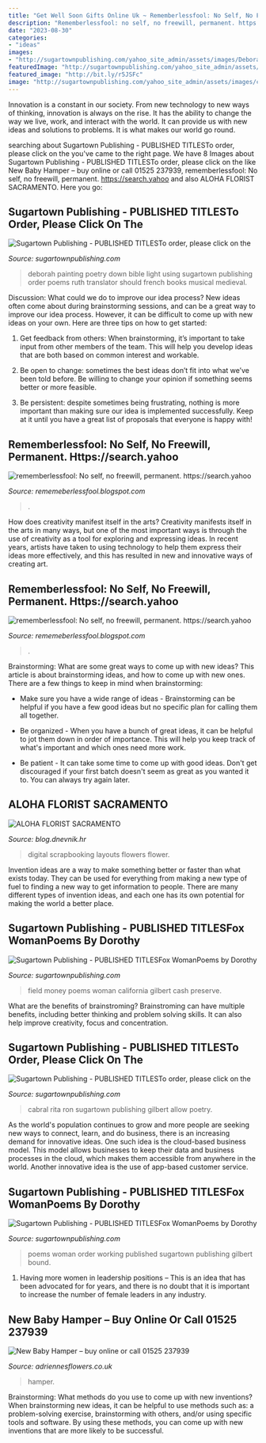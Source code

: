 ```yaml
---
title: "Get Well Soon Gifts Online Uk ~ Rememberlessfool: No Self, No Freewill, Permanent. Https://search.yahoo"
description: "Rememberlessfool: no self, no freewill, permanent. https://search.yahoo"
date: "2023-08-30"
categories:
- "ideas"
images:
- "http://sugartownpublishing.com/yahoo_site_admin/assets/images/Deborah_smaller.338124107_std.jpg"
featuredImage: "http://sugartownpublishing.com/yahoo_site_admin/assets/images/Deborah_smaller.338124107_std.jpg"
featured_image: "http://bit.ly/r5JSFc"
image: "http://sugartownpublishing.com/yahoo_site_admin/assets/images/cover18b_sm.203195125_std.jpg"
---
```



Innovation is a constant in our society. From new technology to new ways of thinking, innovation is always on the rise. It has the ability to change the way we live, work, and interact with the world. It can provide us with new ideas and solutions to problems. It is what makes our world go round.

	

		
searching about Sugartown Publishing - PUBLISHED TITLESTo order, please click on the you've came to the right page. We have 8 Images about Sugartown Publishing - PUBLISHED TITLESTo order, please click on the like New Baby Hamper – buy online or call 01525 237939, rememberlessfool: No self, no freewill, permanent. https://search.yahoo and also ALOHA FLORIST SACRAMENTO. Here you go:
		
    
## Sugartown Publishing - PUBLISHED TITLESTo Order, Please Click On The

<img loading=lazy src="http://sugartownpublishing.com/yahoo_site_admin/assets/images/Deborah_smaller.338124107_std.jpg" onerror="this.onerror=null;this.src='https://tse3.mm.bing.net/th?id=OIP.E2HbiukMKukFSVWGrL7B4AHaKQ&amp;pid=15.1';" alt="Sugartown Publishing - PUBLISHED TITLESTo order, please click on the">

_Source: sugartownpublishing.com_

>deborah painting poetry down bible light using sugartown publishing order poems ruth translator should french books musical medieval. 

	

Discussion: What could we do to improve our idea process?
New ideas often come about during brainstorming sessions, and can be a great way to improve our idea process. However, it can be difficult to come up with new ideas on your own. Here are three tips on how to get started:
1. Get feedback from others: When brainstorming, it’s important to take input from other members of the team. This will help you develop ideas that are both based on common interest and workable.

2. Be open to change: sometimes the best ideas don’t fit into what we’ve been told before. Be willing to change your opinion if something seems better or more feasible.

3. Be persistent: despite sometimes being frustrating, nothing is more important than making sure our idea is implemented successfully. Keep at it until you have a great list of proposals that everyone is happy with!

    
## Rememberlessfool: No Self, No Freewill, Permanent. Https://search.yahoo

<img loading=lazy src="https://1.bp.blogspot.com/-NQLvskrISsU/XkYH0S16XqI/AAAAAAAAcsk/q5Oz1peDh-wQUgf8_i6eTFmFMNsbpLWzgCLcBGAsYHQ/s1600/Untitled436.png" onerror="this.onerror=null;this.src='https://tse4.mm.bing.net/th?id=OIP.T5hXyHZ1C5zCTG-UoKBtjQHaEK&amp;pid=15.1';" alt="rememberlessfool: No self, no freewill, permanent. https://search.yahoo">

_Source: rememeberlessfool.blogspot.com_

>. 

	

How does creativity manifest itself in the arts?
Creativity manifests itself in the arts in many ways, but one of the most important ways is through the use of creativity as a tool for exploring and expressing ideas. In recent years, artists have taken to using technology to help them express their ideas more effectively, and this has resulted in new and innovative ways of creating art.

    
## Rememberlessfool: No Self, No Freewill, Permanent. Https://search.yahoo

<img loading=lazy src="https://1.bp.blogspot.com/-4E4sh7jPoUw/XlG5BiPFt0I/AAAAAAAAdgY/XeB-9vexBWo0F7TDkEezo5ntvLlRL5lswCEwYBhgL/s1600/Untitled776.png" onerror="this.onerror=null;this.src='https://tse4.mm.bing.net/th?id=OIP.Hnc7bqi-1olaRjgmCJkZDQHaEK&amp;pid=15.1';" alt="rememberlessfool: No self, no freewill, permanent. https://search.yahoo">

_Source: rememeberlessfool.blogspot.com_

>. 

	

Brainstorming: What are some great ways to come up with new ideas?
This article is about brainstorming ideas, and how to come up with new ones. There are a few things to keep in mind when brainstorming: 
- Make sure you have a wide range of ideas - Brainstorming can be helpful if you have a few good ideas but no specific plan for calling them all together. 

- Be organized - When you have a bunch of great ideas, it can be helpful to jot them down in order of importance. This will help you keep track of what's important and which ones need more work. 

- Be patient - It can take some time to come up with good ideas. Don't get discouraged if your first batch doesn't seem as great as you wanted it to. You can always try again later.

    
## ALOHA FLORIST SACRAMENTO

<img loading=lazy src="http://bit.ly/r5JSFc" onerror="this.onerror=null;this.src='https://tse1.mm.bing.net/th?id=OIP._rAAIjHfA0wf2x5LSbfvKQHaHa&amp;pid=15.1';" alt="ALOHA FLORIST SACRAMENTO">

_Source: blog.dnevnik.hr_

>digital scrapbooking layouts flowers flower. 

	

Invention ideas are a way to make something better or faster than what exists today. They can be used for everything from making a new type of fuel to finding a new way to get information to people. There are many different types of invention ideas, and each one has its own potential for making the world a better place.

    
## Sugartown Publishing - PUBLISHED TITLESFox WomanPoems By Dorothy

<img loading=lazy src="http://sugartownpublishing.com/yahoo_site_admin/assets/images/Voices_from_the_Field_at_350_dpi.80123431_std.jpg" onerror="this.onerror=null;this.src='https://tse1.mm.bing.net/th?id=OIP.fjDD9v3ye_t8jggkGVyhbgHaLH&amp;pid=15.1';" alt="Sugartown Publishing - PUBLISHED TITLESFox WomanPoems by Dorothy">

_Source: sugartownpublishing.com_

>field money poems woman california gilbert cash preserve. 

	

What are the benefits of brainstroming?
Brainstroming can have multiple benefits, including better thinking and problem solving skills. It can also help improve creativity, focus and concentration.

    
## Sugartown Publishing - PUBLISHED TITLESTo Order, Please Click On The

<img loading=lazy src="http://sugartownpublishing.com/yahoo_site_admin/assets/images/1b_Author_photo_Ron_Cabral.63113149_std.jpg" onerror="this.onerror=null;this.src='https://tse3.mm.bing.net/th?id=OIP.KPuxpa3iDx0h8TYj5KzAhQAAAA&amp;pid=15.1';" alt="Sugartown Publishing - PUBLISHED TITLESTo order, please click on the">

_Source: sugartownpublishing.com_

>cabral rita ron sugartown publishing gilbert allow poetry. 

	

As the world's population continues to grow and more people are seeking new ways to connect, learn, and do business, there is an increasing demand for innovative ideas. One such idea is the cloud-based business model. This model allows businesses to keep their data and business processes in the cloud, which makes them accessible from anywhere in the world. Another innovative idea is the use of app-based customer service.

    
## Sugartown Publishing - PUBLISHED TITLESFox WomanPoems By Dorothy

<img loading=lazy src="http://sugartownpublishing.com/yahoo_site_admin/assets/images/cover18b_sm.203195125_std.jpg" onerror="this.onerror=null;this.src='https://tse2.mm.bing.net/th?id=OIP.5YqEeUexpmd309gQJYlZjQAAAA&amp;pid=15.1';" alt="Sugartown Publishing - PUBLISHED TITLESFox WomanPoems by Dorothy">

_Source: sugartownpublishing.com_

>poems woman order working published sugartown publishing gilbert bound. 

	

1. Having more women in leadership positions – This is an idea that has been advocated for for years, and there is no doubt that it is important to increase the number of female leaders in any industry.

    
## New Baby Hamper – Buy Online Or Call 01525 237939

<img loading=lazy src="https://www.adriennesflowers.co.uk/upload/mt/adf176/products/lg_20149222-new-baby-hamper.jpg" onerror="this.onerror=null;this.src='https://tse3.mm.bing.net/th?id=OIP.1eoIed30-FkilZpOnYPmcAHaJ5&amp;pid=15.1';" alt="New Baby Hamper – buy online or call 01525 237939">

_Source: adriennesflowers.co.uk_

>hamper. 

	

Brainstorming: What methods do you use to come up with new inventions?
When brainstorming new ideas, it can be helpful to use methods such as: a problem-solving exercise, brainstorming with others, and/or using specific tools and software. By using these methods, you can come up with new inventions that are more likely to be successful.

